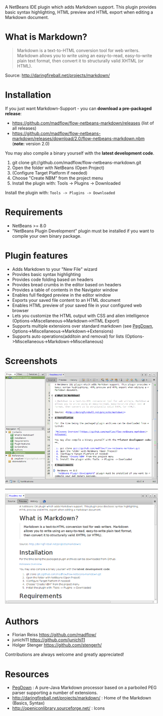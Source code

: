 A NetBeans IDE plugin which adds Markdown support. This plugin provides basic syntax highlighting, HTML preview and HTML export when editing a Markdown document.

# What is Markdown?

> Markdown is a text-to-HTML conversion tool for web writers. Markdown allows you to write using an easy-to-read, easy-to-write plain text format, then convert it to structurally valid XHTML (or HTML).

Source: <http://daringfireball.net/projects/markdown/>

# Installation

If you just want Markdown-Support - you can **download a pre-packaged release**:

 - https://github.com/madflow/flow-netbeans-markdown/releases (list of all releases)
 - https://github.com/madflow/flow-netbeans-markdown/releases/download/2.0/flow-netbeans-markdown.nbm (**note:** version 2.0)

You may also compile a binary yourself with the **latest development code**.

 1. git clone git://github.com/madflow/flow-netbeans-markdown.git
 2. Open the folder with NetBeans (Open Project)
 3. (Configure Target Platform if needed)
 4. Choose "Create NBM" from the project menu
 5. Install the plugin with: Tools -> Plugins -> Downloaded

Install the plugin with: `Tools -> Plugins -> Downloaded`

# Requirements

- NetBeans >= 8.0
- "NetBeans Plugin Development" plugin must be installed if you want to compile your own binary package.

# Plugin features

- Adds Markdown to your "New File" wizard
- Provides basic syntax highlighting
- Provides code folding based on headers
- Provides bread crumbs in the editor based on headers
- Provides a table of contents in the Navigator window
- Enables full fledged preview in the editor window
- Exports your saved file content to an HTML document
- Enables HTML preview of your saved file in your configured web browser
- Lets you customize the HTML output with CSS and alien intelligence (Options->Miscellaneous->Markdown->HTML Export)
- Supports multiple extensions over standard markdown (see [PegDown][], Options->Miscellaneous->Markdown->Extensions)
- Supports auto operations(additoin and removal) for lists (Options->Miscellaneous->Markdown->Miscellaneous)

# Screenshots

![Editor - Source view](editor-source.png "The Source view of the Markdown editor")

***

![Editor - Preview view](editor-preview.png "The Preview view of the Markdown editor")

# Authors

- Florian Reiss <https://github.com/madflow/>
- junichi11 <https://github.com/junichi11>
- Holger Stenger <https://github.com/stengerh/>

Contributions are always welcome and greatly appreciated!

# Resources

- [PegDown][] : A pure-Java Markdown processor based on a parboiled PEG parser supporting a number of extensions.
- http://daringfireball.net/projects/markdown/ : Home of the Markdown (Basics, Syntax)
- http://openiconlibrary.sourceforge.net/ : Icons

[pegdown]: https://github.com/sirthias/pegdown
